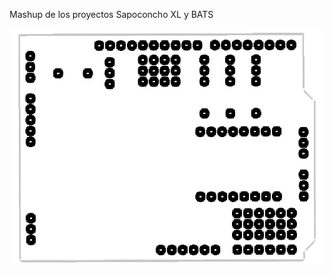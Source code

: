 Mashup de los proyectos Sapoconcho XL y BATS

![](https://github.com/felixstdp/sapoconcho_bats/blob/main/sapoconcho_bats.jpg)
